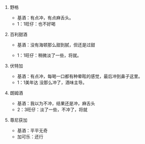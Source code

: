1. 野格

   - 基酒：有点冲，有点麻舌头。
   - 1：1旺仔：也不好喝

2. 百利甜酒

   - 基酒：没有海顿那么甜到腻，但还是过甜

   - 1：1旺仔：稍微淡了一些，将就。

3. 伏特加
   - 基酒：有点冲，每喝一口都有种晕眩的感觉，最后冲到鼻子这里。
   - 1：1美年达  没那么冲了，酒味主导。
4. 朗姆酒
   - 基酒：我以为不冲，结果还是冲，麻舌头
   - 2：3旺仔：淡了一些，不冲了，将就
5. 尊尼获加
   - 基酒：平平无奇
   - 加可乐：还行